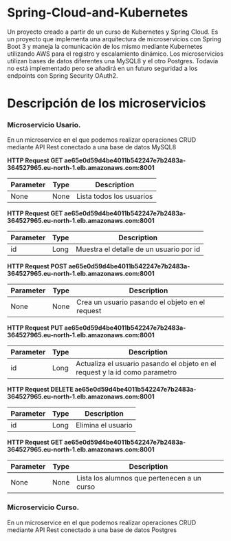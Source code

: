 # Spring-Cloud-and-Kubernetes
Un proyecto creado a partir de un curso de Kubernetes y Spring Cloud.
Es un proyecto que implementa una arquitectura de microservicios con Spring Boot 3 y maneja la comunicación de los mismo mediante Kubernetes utilizando AWS para el registro y
escalamiento dinámico. Los microservicios utilizan bases de datos diferentes una MySQL8 y el otro Postgres. Todavía no está implementado pero se añadirá en un futuro seguridad a los 
endpoints con Spring Security OAuth2.

# Descripción de los microservicios
### Microservicio Usario.
En un microservice en el que podemos realizar operaciones CRUD mediante API Rest conectado a una base de datos MySQL8

**HTTP Request
GET ae65e0d59d4be4011b542247e7b2483a-364527965.eu-north-1.elb.amazonaws.com:8001**

| Parameter | Type | Description
| --- | --- | --- |
| None | None | Lista todos los usuarios

**HTTP Request
GET ae65e0d59d4be4011b542247e7b2483a-364527965.eu-north-1.elb.amazonaws.com:8001**

| Parameter | Type | Description
| --- | --- | --- |
| id | Long | Muestra el detalle de un usuario por id

**HTTP Request
POST ae65e0d59d4be4011b542247e7b2483a-364527965.eu-north-1.elb.amazonaws.com:8001**

| Parameter | Type | Description
| --- | --- | --- |
| None | None | Crea un usuario pasando el objeto en el request

**HTTP Request
PUT ae65e0d59d4be4011b542247e7b2483a-364527965.eu-north-1.elb.amazonaws.com:8001**

| Parameter | Type | Description
| --- | --- | --- |
| id | Long | Actualiza el usuario pasando el objeto en el request y la id como parametro

**HTTP Request
DELETE ae65e0d59d4be4011b542247e7b2483a-364527965.eu-north-1.elb.amazonaws.com:8001**

| Parameter | Type | Description
| --- | --- | --- |
| id | Long | Elimina el usuario

**HTTP Request
GET ae65e0d59d4be4011b542247e7b2483a-364527965.eu-north-1.elb.amazonaws.com:8001**

| Parameter | Type | Description
| --- | --- | --- |
| None | None | Lista los alumnos que pertenecen a un curso


### Microservicio Curso.
En un microservice en el que podemos realizar operaciones CRUD mediante API Rest conectado a una base de datos Postgres

